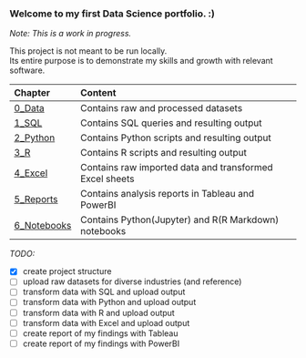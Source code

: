 ### Welcome to my first Data Science portfolio. :)

*Note: This is a work in progress.*

This project is not meant to be run locally.\
Its entire purpose is to demonstrate my skills and growth with relevant software.

| Chapter | Content |
| :----- | :----- |
| [0_Data](https://github.com/EricKrevalis/DSPortfolio/tree/main/0_Data) | Contains raw and processed datasets |
| [1_SQL](https://github.com/EricKrevalis/DSPortfolio/tree/main/1_SQL) | Contains SQL queries and resulting output |
| [2_Python](https://github.com/EricKrevalis/DSPortfolio/tree/main/2_Python) | Contains Python scripts and resulting output |
| [3_R](https://github.com/EricKrevalis/DSPortfolio/tree/main/3_R) | Contains R scripts and resulting output |
| [4_Excel](https://github.com/EricKrevalis/DSPortfolio/tree/main/4_Excel) | Contains raw imported data and transformed Excel sheets |
| [5_Reports](https://github.com/EricKrevalis/DSPortfolio/tree/main/5_Reports) | Contains analysis reports in Tableau and PowerBI |
| [6_Notebooks](https://github.com/EricKrevalis/DSPortfolio/tree/main/6_Notebooks) | Contains Python(Jupyter) and R(R Markdown) notebooks |

*TODO:*
- [x] create project structure
- [ ] upload raw datasets for diverse industries (and reference)
- [ ] transform data with SQL and upload output
- [ ] transform data with Python and upload output
- [ ] transform data with R and upload output
- [ ] transform data with Excel and upload output
- [ ] create report of my findings with Tableau
- [ ] create report of my findings with PowerBI